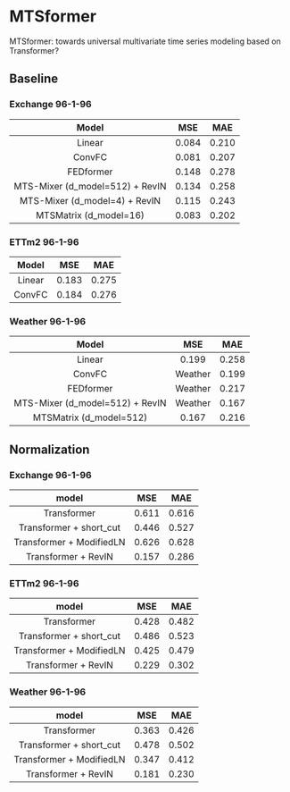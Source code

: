 # MTSformer
MTSformer: towards universal multivariate time series modeling based on Transformer?

## Baseline
### Exchange 96-1-96

|Model|MSE|MAE
|:-:|:-:|:-:
|Linear|0.084|0.210
|ConvFC|0.081|0.207
|FEDformer|0.148|0.278
|MTS-Mixer (d_model=512) + RevIN|0.134|0.258
|MTS-Mixer (d_model=4) + RevIN|0.115|0.243
|MTSMatrix (d_model=16)|0.083|0.202

### ETTm2 96-1-96

|Model|MSE|MAE
|:-:|:-:|:-:
|Linear|0.183|0.275
|ConvFC|0.184|0.276

### Weather 96-1-96

|Model|MSE|MAE
|:-:|:-:|:-:
|Linear|0.199|0.258
|ConvFC|Weather|0.199|0.257
|FEDformer|Weather|0.217|0.296
|MTS-Mixer (d_model=512) + RevIN|Weather|0.167|0.221
|MTSMatrix (d_model=512)|0.167|0.216

## Normalization
### Exchange 96-1-96

|model|MSE|MAE
|:-:|:-:|:-:
|Transformer|0.611|0.616
|Transformer + short_cut|0.446|0.527
|Transformer + ModifiedLN|0.626|0.628
|Transformer + RevIN|0.157|0.286

### ETTm2 96-1-96

|model|MSE|MAE
|:-:|:-:|:-:
|Transformer|0.428|0.482
|Transformer + short_cut|0.486|0.523
|Transformer + ModifiedLN|0.425|0.479
|Transformer + RevIN|0.229|0.302

### Weather 96-1-96

|model|MSE|MAE
|:-:|:-:|:-:
|Transformer|0.363|0.426
|Transformer + short_cut|0.478|0.502
|Transformer + ModifiedLN|0.347|0.412
|Transformer + RevIN|0.181|0.230